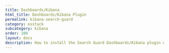 ```yaml
---
title: Dashboards/Kibana
html_title: Dashboards/Kibana Plugin
permalink: kibana-search-guard
category: esstack
subcategory: kibana
order: 100
layout: docs
description: How to install the Search Guard Dashboards/Kibana plugin which adds authentication, multi tenany and the configuration GUI.
---
```

<!---
Copyright 2020 floragunn GmbH
-->